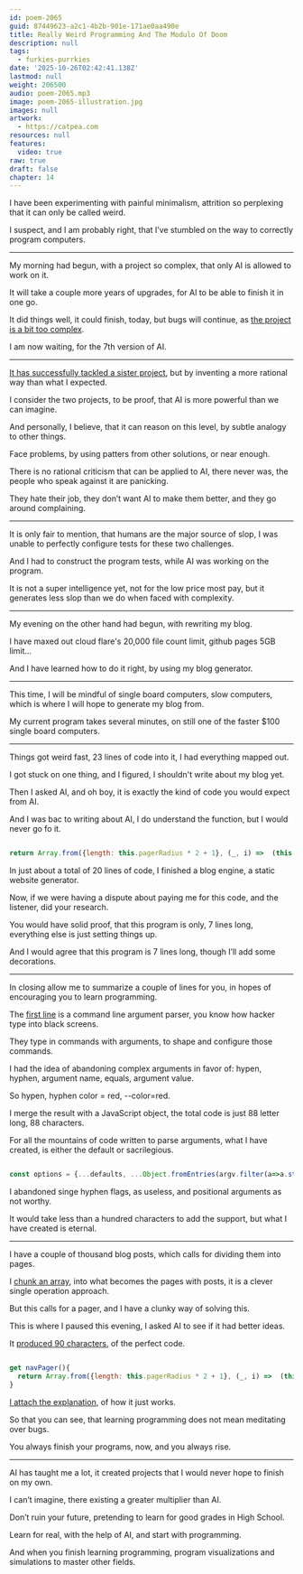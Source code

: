 ```yaml
---
id: poem-2065
guid: 87449623-a2c1-4b2b-901e-171ae0aa490e
title: Really Weird Programming And The Modulo Of Doom
description: null
tags:
  - furkies-purrkies
date: '2025-10-26T02:42:41.138Z'
lastmod: null
weight: 206500
audio: poem-2065.mp3
image: poem-2065-illustration.jpg
images: null
artwork:
  - https://catpea.com
resources: null
features:
  video: true
raw: true
draft: false
chapter: 14
---
```


I have been experimenting with painful minimalism,
attrition so perplexing that it can only be called weird.

I suspect, and I am probably right,
that I’ve stumbled on the way to correctly program computers.

---

My morning had begun, with a project so complex,
that only AI is allowed to work on it.

It will take a couple more years of upgrades,
for AI to be able to finish it in one go.

It did things well, it could finish, today,
but bugs will continue, as [the project is a bit too complex][1].

I am now waiting,
for the 7th version of AI.

---

[It has successfully tackled a sister project][2],
but by inventing a more rational way than what I expected.

I consider the two projects, to be proof,
that AI is more powerful than we can imagine.

And personally, I believe, that it can reason on this level,
by subtle analogy to other things.

Face problems, by using patters from other solutions,
or near enough.

There is no rational criticism that can be applied to AI,
there never was, the people who speak against it are panicking.

They hate their job, they don’t want AI to make them better,
and they go around complaining.

---

It is only fair to mention, that humans are the major source of slop,
I was unable to perfectly configure tests for these two challenges.

And I had to construct the program tests,
while AI was working on the program.

It is not a super intelligence yet, not for the low price most pay,
but it generates less slop than we do when faced with complexity.

---

My evening on the other hand had begun,
with rewriting my blog.

I have maxed out cloud flare's 20,000 file count limit,
github pages 5GB limit…

And I have learned how to do it right,
by using my blog generator.

---

This time, I will be mindful of single board computers,
slow computers, which is where I will hope to generate my blog from.

My current program takes several minutes,
on still one of the faster $100 single board computers.

---

Things got weird fast,
23 lines of code into it, I had everything mapped out.

I got stuck on one thing, and I figured,
I shouldn't write about my blog yet.

Then I asked AI, and oh boy,
it is exactly the kind of code you would expect from AI.

And I was bac to writing about AI,
I do understand the function, but I would never go fo it.

```JavaScript

return Array.from({length: this.pagerRadius * 2 + 1}, (_, i) =>  (this.currentPage - this.pagerRadius + i + this.totalPages) % this.totalPages );

```

In just about a total of 20 lines of code,
I finished a blog engine, a static website generator.

Now, if we were having a dispute about paying me for this code,
and the listener, did your research.

You would have solid proof, that this program is only,
7 lines long, everything else is just setting things up.

And I would agree that this program is 7 lines long,
though I’ll add some decorations.

---

In closing allow me to summarize a couple of lines for you,
in hopes of encouraging you to learn programming.

The [first line][3] is a command line argument parser,
you know how hacker type into black screens.

They type in commands with arguments,
to shape and configure those commands.

I had the idea of abandoning complex arguments in favor of:
hypen, hyphen, argument name, equals, argument value.

So hypen, hyphen color = red,
--color=red.

I merge the result with a JavaScript object,
the total code is just 88 letter long, 88 characters.

For all the mountains of code written to parse arguments,
what I have created, is either the default or sacrilegious.

```JavaScript

const options = {...defaults, ...Object.fromEntries(argv.filter(a=>a.startsWith('—')).map(a=>a.substring(2).split('=')))};

```

I abandoned singe hyphen flags, as useless,
and positional arguments as not worthy.

It would take less than a hundred characters to add the support,
but what I have created is eternal.

---

I have a couple of thousand blog posts,
which calls for dividing them into pages.

I [chunk an array][4], into what becomes the pages with posts,
it is a clever single operation approach.

But this calls for a pager,
and I have a clunky way of solving this.

This is where I paused this evening,
I asked AI to see if it had better ideas.

It [produced 90 characters][5],
of the perfect code.


```JavaScript

get navPager(){
  return Array.from({length: this.pagerRadius * 2 + 1}, (_, i) =>  (this.currentPage - this.pagerRadius + i + this.totalPages) % this.totalPages );
}

```

[I attach the explanation][6],
of how it just works.

So that you can see,
that learning programming does not mean meditating over bugs.

You always finish your programs,
now, and you always rise.

---

AI has taught me a lot,
it created projects that I would never hope to finish on my own.

I can’t imagine,
there existing a greater multiplier than AI.

Don’t ruin your future,
pretending to learn for good grades in High School.

Learn for real, with the help of AI,
and start with programming.

And when you finish learning programming,
program visualizations and simulations to master other fields.

[1]: https://github.com/catpea/exfoliate
[2]: https://github.com/catpea/ignorant
[3]: https://github.com/catpea/evict/blob/be887f1c6ac5f01e276e4cb53bce5335f3d77754/src/evict.js#L15
[4]: https://github.com/catpea/evict/blob/be887f1c6ac5f01e276e4cb53bce5335f3d77754/src/evict.js#L20
[5]: https://github.com/catpea/evict/blob/be887f1c6ac5f01e276e4cb53bce5335f3d77754/src/obj/Page.js#L43
[6]: files/modulo.md

